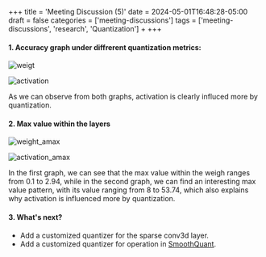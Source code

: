 +++
title = 'Meeting Discussion (5)'
date = 2024-05-01T16:48:28-05:00
draft = false
categories = ['meeting-discussions']
tags = ['meeting-discussions', 'research', 'Quantization']
+
+++

#### 1. Accuracy graph under diffrerent quantization metrics:

![weigt](https://s2.loli.net/2024/05/02/a2ZCioXbnQyfdt9.png)

![activation](https://s2.loli.net/2024/05/02/eWJlbMt64ihZQkf.png)

As we can observe from both graphs, activation is clearly influced more by quantization.

#### 2. Max value within the layers

![weight_amax](https://s2.loli.net/2024/05/02/psoeGLZWcfiYBRd.png)

![activation_amax](https://s2.loli.net/2024/05/02/Q3KCObkmnH4ysiP.png)

In the first graph, we can see that the max value within the weigh ranges from 0.1 to 2.94, while in the second graph, we can find an interesting max value pattern, with its value ranging from 8 to 53.74, which also explains why activation is influenced more by quantization.

#### 3. What's next?

- Add a customized quantizer for the sparse conv3d layer.
- Add a customized quantizer for operation in [SmoothQuant](https://arxiv.org/abs/2211.10438).
